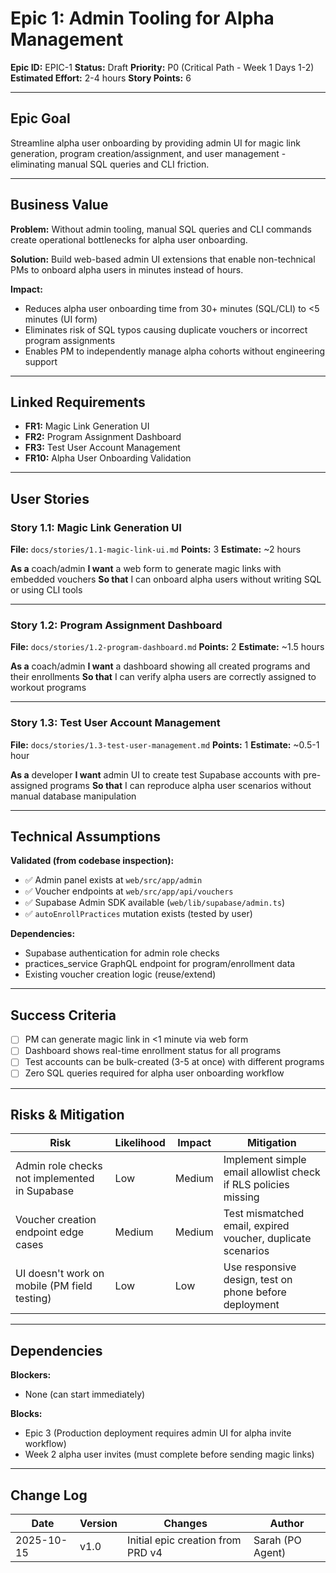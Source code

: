 # Epic 1: Admin Tooling for Alpha Management

**Epic ID:** EPIC-1
**Status:** Draft
**Priority:** P0 (Critical Path - Week 1 Days 1-2)
**Estimated Effort:** 2-4 hours
**Story Points:** 6

---

## Epic Goal

Streamline alpha user onboarding by providing admin UI for magic link generation, program creation/assignment, and user management - eliminating manual SQL queries and CLI friction.

---

## Business Value

**Problem:** Without admin tooling, manual SQL queries and CLI commands create operational bottlenecks for alpha user onboarding.

**Solution:** Build web-based admin UI extensions that enable non-technical PMs to onboard alpha users in minutes instead of hours.

**Impact:**
- Reduces alpha user onboarding time from 30+ minutes (SQL/CLI) to <5 minutes (UI form)
- Eliminates risk of SQL typos causing duplicate vouchers or incorrect program assignments
- Enables PM to independently manage alpha cohorts without engineering support

---

## Linked Requirements

- **FR1:** Magic Link Generation UI
- **FR2:** Program Assignment Dashboard
- **FR3:** Test User Account Management
- **FR10:** Alpha User Onboarding Validation

---

## User Stories

### Story 1.1: Magic Link Generation UI
**File:** `docs/stories/1.1-magic-link-ui.md`
**Points:** 3
**Estimate:** ~2 hours

**As a** coach/admin
**I want** a web form to generate magic links with embedded vouchers
**So that** I can onboard alpha users without writing SQL or using CLI tools

---

### Story 1.2: Program Assignment Dashboard
**File:** `docs/stories/1.2-program-dashboard.md`
**Points:** 2
**Estimate:** ~1.5 hours

**As a** coach/admin
**I want** a dashboard showing all created programs and their enrollments
**So that** I can verify alpha users are correctly assigned to workout programs

---

### Story 1.3: Test User Account Management
**File:** `docs/stories/1.3-test-user-management.md`
**Points:** 1
**Estimate:** ~0.5-1 hour

**As a** developer
**I want** admin UI to create test Supabase accounts with pre-assigned programs
**So that** I can reproduce alpha user scenarios without manual database manipulation

---

## Technical Assumptions

**Validated (from codebase inspection):**
- ✅ Admin panel exists at `web/src/app/admin`
- ✅ Voucher endpoints at `web/src/app/api/vouchers`
- ✅ Supabase Admin SDK available (`web/lib/supabase/admin.ts`)
- ✅ `autoEnrollPractices` mutation exists (tested by user)

**Dependencies:**
- Supabase authentication for admin role checks
- practices_service GraphQL endpoint for program/enrollment data
- Existing voucher creation logic (reuse/extend)

---

## Success Criteria

- [ ] PM can generate magic link in <1 minute via web form
- [ ] Dashboard shows real-time enrollment status for all programs
- [ ] Test accounts can be bulk-created (3-5 at once) with different programs
- [ ] Zero SQL queries required for alpha user onboarding workflow

---

## Risks & Mitigation

| Risk | Likelihood | Impact | Mitigation |
|------|-----------|--------|------------|
| Admin role checks not implemented in Supabase | Low | Medium | Implement simple email allowlist check if RLS policies missing |
| Voucher creation endpoint edge cases | Medium | Medium | Test mismatched email, expired voucher, duplicate scenarios |
| UI doesn't work on mobile (PM field testing) | Low | Low | Use responsive design, test on phone before deployment |

---

## Dependencies

**Blockers:**
- None (can start immediately)

**Blocks:**
- Epic 3 (Production deployment requires admin UI for alpha invite workflow)
- Week 2 alpha user invites (must complete before sending magic links)

---

## Change Log

| Date | Version | Changes | Author |
|------|---------|---------|--------|
| 2025-10-15 | v1.0 | Initial epic creation from PRD v4 | Sarah (PO Agent) |

